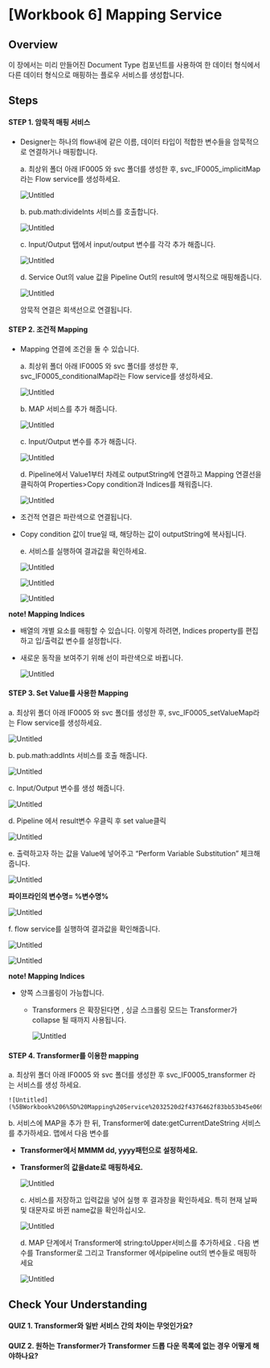 # [Workbook 6] Mapping Service

## Overview

이 장에서는 미리 만들어진 Document Type 컴포넌트를 사용하여 한 데이터 형식에서 다른 데이터 형식으로 매핑하는 플로우 서비스를 생성합니다.


## Steps

#### STEP 1. 암묵적 매핑 서비스
    
- Designer는 하나의 flow내에 같은 이름, 데이터 타입이 적합한 변수들을 암묵적으로 연결하거나 매핑합니다. 

  a. 최상위 폴더 아래 IF0005 와 svc 폴더를 생성한 후, svc_IF0005_implicitMap라는 Flow service를 생성하세요. 
    
  ![Untitled](%5BWorkbook%206%5D%20Mapping%20Service%2032520d2f4376462f83bb53b45e0694d8/Untitled.png)
    
  b. pub.math:divideInts 서비스를 호출합니다.

  ![Untitled](%5BWorkbook%206%5D%20Mapping%20Service%2032520d2f4376462f83bb53b45e0694d8/Untitled%201.png)
    
  c. Input/Output 탭에서 input/output 변수를 각각 추가 해줍니다.

  ![Untitled](%5BWorkbook%206%5D%20Mapping%20Service%2032520d2f4376462f83bb53b45e0694d8/Untitled%202.png)
    
  d. Service Out의 value 값을 Pipeline Out의 result에 명시적으로 매핑해줍니다.

  ![Untitled](%5BWorkbook%206%5D%20Mapping%20Service%2032520d2f4376462f83bb53b45e0694d8/Untitled%203.png)
    
  암묵적 연결은 회색선으로 연결됩니다.
    
     

#### STEP 2. 조건적 Mapping

- Mapping 연결에 조건을 둘 수 있습니다.

  a. 최상위 폴더 아래 IF0005 와 svc 폴더를 생성한 후, svc_IF0005_conditionalMap라는 Flow service를 생성하세요. 
    
  ![Untitled](%5BWorkbook%206%5D%20Mapping%20Service%2032520d2f4376462f83bb53b45e0694d8/Untitled%204.png)
    
  b. MAP 서비스를 추가 해줍니다.

  ![Untitled](%5BWorkbook%206%5D%20Mapping%20Service%2032520d2f4376462f83bb53b45e0694d8/Untitled%205.png)
    
  c. Input/Output 변수를 추가 해줍니다.

  ![Untitled](%5BWorkbook%206%5D%20Mapping%20Service%2032520d2f4376462f83bb53b45e0694d8/Untitled%206.png)
    
  d. Pipeline에서 Value1부터 차례로 outputString에 연결하고 Mapping 연결선을 클릭하여 Properties>Copy condition과 Indices를 채워줍니다.
    
  ![Untitled](%5BWorkbook%206%5D%20Mapping%20Service%2032520d2f4376462f83bb53b45e0694d8/Untitled%207.png)
    
- 조건적 연결은 파란색으로 연결됩니다.
- Copy condition 값이 true일 때, 해당하는 값이 outputString에 복사됩니다.
    
  e. 서비스를 실행하여 결과값을 확인하세요.

  ![Untitled](%5BWorkbook%206%5D%20Mapping%20Service%2032520d2f4376462f83bb53b45e0694d8/Untitled%208.png)

  ![Untitled](%5BWorkbook%206%5D%20Mapping%20Service%2032520d2f4376462f83bb53b45e0694d8/Untitled%209.png)

  ![Untitled](%5BWorkbook%206%5D%20Mapping%20Service%2032520d2f4376462f83bb53b45e0694d8/Untitled%2010.png)
    
**note! Mapping Indices**

- 배열의 개별 요소를 매핑할 수 있습니다. 이렇게 하려면, Indices property를 편집하고 입/출력값 변수를 설정합니다.
    
- 새로운 동작을 보여주기 위해 선이 파란색으로 바뀝니다.

  ![Untitled](%5BWorkbook%206%5D%20Mapping%20Service%2032520d2f4376462f83bb53b45e0694d8/Untitled%2011.png)



#### STEP 3. Set Value를 사용한 Mapping

  a. 최상위 폴더 아래 IF0005 와 svc 폴더를 생성한 후,  svc_IF0005_setValueMap라는 Flow service를 생성하세요.
    
  ![Untitled](%5BWorkbook%206%5D%20Mapping%20Service%2032520d2f4376462f83bb53b45e0694d8/Untitled%2012.png)
    
  b. pub.math:addInts 서비스를 호출 해줍니다.

  ![Untitled](%5BWorkbook%206%5D%20Mapping%20Service%2032520d2f4376462f83bb53b45e0694d8/Untitled%2013.png)
    
  c. Input/Output 변수를 생성 해줍니다.

  ![Untitled](%5BWorkbook%206%5D%20Mapping%20Service%2032520d2f4376462f83bb53b45e0694d8/Untitled%2014.png)
    
  d. Pipeline 에서 result변수 우클릭 후 set value클릭
    
  ![Untitled](%5BWorkbook%206%5D%20Mapping%20Service%2032520d2f4376462f83bb53b45e0694d8/Untitled%2015.png)

  e. 출력하고자 하는 값을 Value에 넣어주고 “Perform Variable Substitution” 체크해줍니다.
    
  ![Untitled](%5BWorkbook%206%5D%20Mapping%20Service%2032520d2f4376462f83bb53b45e0694d8/Untitled%2016.png)

  **파이프라인의 변수명= %변수명%**

  ![Untitled](%5BWorkbook%206%5D%20Mapping%20Service%2032520d2f4376462f83bb53b45e0694d8/Untitled%2017.png)

  f. flow service를 실행하여 결과값을 확인해줍니다.
    
  ![Untitled](%5BWorkbook%206%5D%20Mapping%20Service%2032520d2f4376462f83bb53b45e0694d8/Untitled%2018.png)

  ![Untitled](%5BWorkbook%206%5D%20Mapping%20Service%2032520d2f4376462f83bb53b45e0694d8/Untitled%2019.png)  
  
**note! Mapping Indices**

- 양쪽 스크롤링이 가능합니다.
  - Transformers 은 확장된다면 , 싱글 스크롤링 모드는 Transformer가 collapse 될 때까지 사용됩니다.

    ![Untitled](%5BWorkbook%206%5D%20Mapping%20Service%2032520d2f4376462f83bb53b45e0694d8/Untitled%2020.png)  

#### STEP 4. Transformer를 이용한 mapping

  a. 최상위 폴더 아래 IF0005 와 svc 폴더를 생성한 후 svc_IF0005_transformer 라는 서비스를 생성 하세요.
  
    ![Untitled](%5BWorkbook%206%5D%20Mapping%20Service%2032520d2f4376462f83bb53b45e0694d8/Untitled%2021.png)  

  b. 서비스에 MAP을 추가 한 뒤, Transformer에 date:getCurrentDateString 서비스를 추가하세요.
  맵에서 다음 변수를

- **Transformer에서 MMMM dd, yyyy패턴으로** **설정하세요.**

- **Transformer의** **값을date로** **매핑하세요.**

    ![Untitled](%5BWorkbook%206%5D%20Mapping%20Service%2032520d2f4376462f83bb53b45e0694d8/98514b54-25bd-45e5-876a-0b79e7c9a500.png)    

  c. 서비스를 저장하고 입력값을 넣어 실행 후 결과창을 확인하세요. 특히 현재 날짜 및 대문자로 바뀐 name값을 확인하십시오.
  
    ![Untitled](%5BWorkbook%206%5D%20Mapping%20Service%2032520d2f4376462f83bb53b45e0694d8/Untitled%2022.png)  

  d. MAP 단계에서 Transformer에 string:toUpper서비스를 추가하세요 . 다음 변수를 Transformer로 그리고 Transformer 에서pipeline out의 변수들로 매핑하세요

    ![Untitled](%5BWorkbook%206%5D%20Mapping%20Service%2032520d2f4376462f83bb53b45e0694d8/Untitled%2023.png)  

## Check Your Understanding

#### QUIZ 1. Transformer와 일반 서비스 간의 차이는 무엇인가요?

#### QUIZ 2. 원하는 Transformer가 Transformer 드롭 다운 목록에 없는 경우 어떻게 해야하나요?
